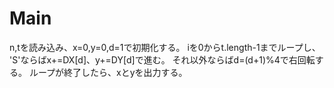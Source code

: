 # Main
n,tを読み込み、x=0,y=0,d=1で初期化する。
iを0からt.length-1までループし、
'S'ならばx+=DX[d]、y+=DY[d]で進む。
それ以外ならばd=(d+1)%4で右回転する。
ループが終了したら、xとyを出力する。

